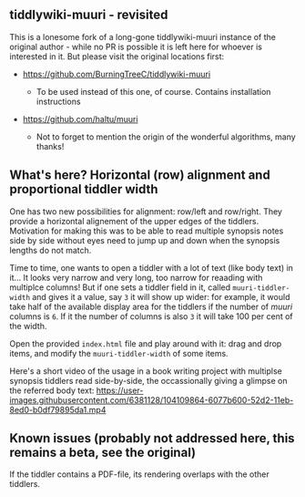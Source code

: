 ## tiddlywiki-muuri - revisited

This is a lonesome fork of a long-gone tiddlywiki-muuri instance of the original author - while no PR is possible it is left here for whoever is interested in it. But please visit the original locations first:

* https://github.com/BurningTreeC/tiddlywiki-muuri

  * To be used instead of this one, of course. Contains installation instructions
  
* https://github.com/haltu/muuri

  * Not to forget to mention the origin of the wonderful algorithms, many thanks!

## What's here? Horizontal (row) alignment and proportional tiddler width

One has two new possibilities for alignment: row/left and row/right. They provide a horizontal alignement of the upper edges of the tiddlers. Motivation for making this was to be able to read multiple synopsis notes side by side without eyes need to jump up and down when the synopsis lengths do not match.

Time to time, one wants to open a tiddler with a lot of text (like body text) in it... It looks very narrow and very long, too narrow for reaading with multiplce columns! But if one sets a tiddler field in it, called `muuri-tiddler-width` and gives it a value, say `3` it will show up wider: for example, it would take half of the available display area for the tiddlers if the number of _muuri_ columns is `6`. If it the number of columns is also `3` it will take 100 per cent of the width.

Open the provided `index.html` file and play around with it: drag and drop items, and modify the `muuri-tiddler-width` of some items.

Here's a short video of the usage in a book writing project with multiplse synopsis tiddlers read side-by-side, the occassionally giving a glimpse on the referred body text: https://user-images.githubusercontent.com/6381128/104109864-6077b600-52d2-11eb-8ed0-b0df79895da1.mp4

## Known issues (probably not addressed here, this remains a beta, see the original)

If the tiddler contains a PDF-file, its rendering overlaps with the other tiddlers. 
